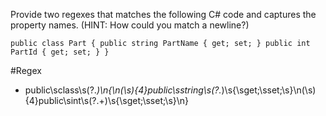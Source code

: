 Provide two regexes that matches the following C# code and captures the property names. (HINT: How could you match a newline?)

`public class Part
{
    public string PartName { get; set; }
    public int PartId { get; set; }
}`

#Regex 
- public\sclass\s(?<className>.*)\n\{\n(\s){4}public\sstring\s(?<prop1>.*)\s\{\sget\;\sset\;\s\}\n(\s){4}public\sint\s(?<property2>.+)\s\{\sget\;\sset\;\s\}\n\}